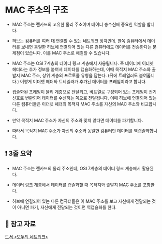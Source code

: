# MAC 주소의 구조

- MAC 주소는 랜카드의 고유한 물리 주소이며 데이터 송수신에 중요한 역할을 합니다.

- 허브는 컴퓨터를 여러 대 연결할 수 있는 네트워크 장치인데, 한쪽 컴퓨터에서 데이터를 보내면 동일한 허브에 연결되어 있는 다른 컴퓨터에도 데이터를 전송한다는 문제점이 있습니다. 이를 MAC 주소로 해결할 수 있습니다.

- MAC 주소는 OSI 7계층의 데이터 링크 계층에서 사용됩니다. 즉 데이터에 이더넷 헤더라는 추가 정보를 붙여서 데이터를 캡슐화하는데, 이때 목적지 MAC 주소와 출발지 MAC 주소, 상위 계층의 프로토콜 유형을 담는다. (뒤에 트레일러도 붙여줍니다.) 이렇게 이더넷 헤더와 트레일러가 추가된 데이터를 프레임이라고 합니다.

- 캡슐화된 프레임이 물리 계층으로 전달되고, 비트열로 구성되어 있는 프레임이 전기 신호로 변환되어 데이터를 수신하는 쪽으로 전달됩니다. 이때 허브에 연결되어 있는 다른 컴퓨터들은 이더넷 헤더의 목적지 MAC 주소를 자신의 MAC 주소와 비교합니다.

- 만약 목적지 MAC 주소가 자신의 주소와 맞지 않다면 데이터를 파기합니다.

- 따라서 목적지 MAC 주소가 자신의 주소와 동일한 컴퓨터만 데이터를 역캡슐화합니다.

## ❗️ 3줄 요약

- MAC 주소는 랜카드의 물리 주소인데, OSI 7계층의 데이터 링크 계층에서 활용된다.

- 데이터 링크 계층에서 데이터를 캡슐화할 때 목적지와 출발지 MAC 주소를 포함한다.

- 허브에 연결되어 있는 다른 컴퓨터들은 이 MAC 주소를 보고 자신에게 전달되는 것이 아니면 파기, 자신에게 전달되는 것이면 역캡슐화를 한다.

## 📕 참고 자료

[도서 <모두의 네트워크>](http://www.kyobobook.co.kr/product/detailViewKor.laf?ejkGb=KOR&mallGb=KOR&barcode=9791160505030)

